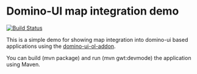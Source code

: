 # Domino-UI map integration demo 

[![Build Status](https://travis-ci.org/TDesjardins/domino-map-demo.svg?branch=master)](https://travis-ci.org/TDesjardins/domino-map-demo)

This is a simple demo for showing map integration into domino-ui based applications using the [domino-ui-ol-addon](https://github.com/DominoKit/domino-ui-addons/tree/master/domino-ui-ol-addon).

You can build (mvn package) and run (mvn gwt:devmode) the application using Maven.
